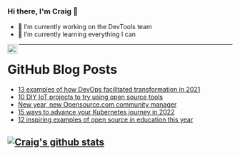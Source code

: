 ### Hi there, I'm Craig 👋

<!--
**CraigTeelFugro/CraigTeelFugro** is a ✨ _special_ ✨ repository because its `README.md` (this file) appears on your GitHub profile.

Here are some ideas to get you started:
-->

- 🔭 I’m currently working on the DevTools team
- 🌱 I’m currently learning everything I can

[<img align="left" alt="Craig Teel | LinkedIn" width="22px" src="https://cdn.jsdelivr.net/npm/simple-icons@v3/icons/linkedin.svg" />][linkedin]

---

# GitHub Blog Posts

<!-- BLOG-POST-LIST:START -->
- [13 examples of how DevOps facilitated transformation in 2021](https://opensource.com/article/22/1/devops-transformation)
- [10 DIY IoT projects to try using open source tools](https://opensource.com/article/22/1/open-source-internet-of-things)
- [New year, new Opensource.com community manager](https://opensource.com/article/22/1/open-source-community-writing-topics)
- [15 ways to advance your Kubernetes journey in 2022](https://opensource.com/article/21/12/learn-kubernetes-2022)
- [12 inspiring examples of open source in education this year](https://opensource.com/article/21/12/open-source-education)
<!-- BLOG-POST-LIST:END -->

## [![Craig's github stats](https://github-readme-stats.vercel.app/api?username=craigteelfugro)](https://github.com/anuraghazra/github-readme-stats)


[linkedin]: https://linkedin.com/in/craig-teel-b8786771
